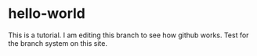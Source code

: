 # hello-world
This is a tutorial.
I am editing this branch to see how github works.
Test for the branch system on this site.
